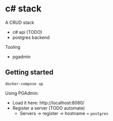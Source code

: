 # c# stack

A CRUD stack

- c# api (TODO)
- postgres backend

Tooling

- pgadmin

## Getting started

```shell
docker-compose up
```

Using PGAdmin:

- Load it here: http://localhost:8080/
- Register a server (TODO automate)
  - Servers -> register -> hostname = `postgres`
